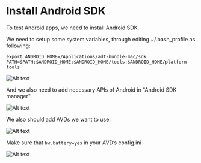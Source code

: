 # Install Android SDK

To test Android apps, we need to install Android SDK.

We need to setup some system variables, through editing ~/.bash_profile as following:

<pre><code>export ANDROID_HOME=/Applications/adt-bundle-mac/sdk
PATH=$PATH:$ANDROID_HOME:$ANDROID_HOME/tools:$ANDROID_HOME/platform-tools
</code></pre>

![Alt text](https://raw.githubusercontent.com/hy1984427/appium/master/images/android_sdk_path.png "Android SDK PATH")

And we also need to add necessary APIs of Android in "Android SDK manager".

![Alt text](https://raw.githubusercontent.com/hy1984427/appium/master/images/android_sdk.png "Android SDK")

We also should add AVDs we want to use.

![Alt text](https://raw.githubusercontent.com/hy1984427/appium/master/images/avd.png "AVD")

Make sure that `hw.battery=yes` in your AVD’s config.ini

![Alt text](https://raw.githubusercontent.com/hy1984427/appium/master/images/avd_config.png "AVD config")
